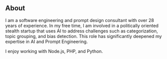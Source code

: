 ## About 

I am a software engineering and prompt design consultant with over 28 years of experience. In my free time, I am involved in a politically oriented stealth startup that uses AI to address challenges such as categorization, topic grouping, and bias detection. This role has significantly deepened my expertise in AI and Prompt Engineering.

I enjoy working with Node.js, PHP, and Python.
